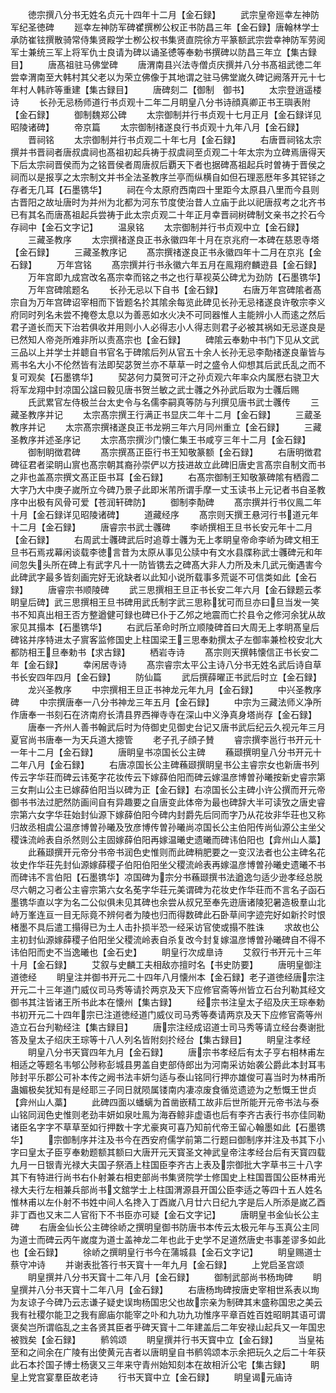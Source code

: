 <!-- { "loadSidebar": true } -->
　　徳宗撰八分书无姓名贞元十四年十二月【金石録】
　　武宗皇帝廵幸左神防军纪圣徳碑
　　廵幸左神防军碑崔撰栁公权正书防昌三年【金石録】唐翰林学士承防崔铉撰散骑常侍集贤殿学士栁公权书集贤直院徐方平篆额武宗尝幸神防军劳阅军士兼统三军上将军仇士良请为碑以诵圣徳等奉勅书撰碑以防昌三年立【集古録目】
　　唐髙祖驻马佛堂碑
　　唐渭南县兴法寺僧贞庆撰并八分书髙祖武徳二年尝幸渭南至大韩村其父老以为荣立佛像于其地谓之驻马佛堂嵗久碑记阙落开元十七年村人韩祚等重建【集古録目】
　　唐碑刻二【御制　御书】
　　太宗登逍遥楼诗
　　长孙无忌杨师道行书贞观十二年二月眀皇八分书诗顔真卿正书王璵表附【金石録】
　　御制魏郑公碑
　　太宗御制并行书贞观十七月正月【金石録详见昭陵诸碑】
　　帝京篇
　　太宗御制禇遂良行书贞观十九年八月【金石録】
　　晋祠铭
　　太宗御制并行书贞观二十年七月【金石録】
　　右唐晋祠铭太宗撰并书晋祠者唐叔虞祠也髙祖初起兵祷于叔虞祠至贞观二十年太宗为立碑焉唐得天下后太宗祠晋侯而为之铭晋侯者周唐叔后覇天下者也据碑髙祖起兵时曽祷于晋侯之祠而以是报享之太宗制文并书全法圣教序兰亭而纵横自如但石理恶厯年多其铓铩之存者无几耳【石墨镌华】
　　祠在今太原府西南四十里距今太原县八里而今县则古晋阳之故址唐时为并州为北都为河东节度使治昔人立庙于此以祀唐叔考之北齐书已有其名而唐髙祖起兵尝祷于此太宗贞观二十年正月幸晋祠树碑制文亲书之扵石今存祠中【金石文字记】
　　温泉铭
　　太宗御制并行书贞观中立【金石録】
　　三藏圣教序
　　太宗撰禇遂良正书永徽四年十月在京兆府一本碑在慈恩寺塔【金石録】
　　三藏圣教序记
　　髙宗撰禇遂良正书永徽四年十二月在京兆【金石録】
　　万年宫铭
　　髙宗撰并行书永徽六年五月在鳯翔府麟逰县【金石録】
　　万年宫即九成宫改名髙宗幸而铭之书之也行草视英公碑尤为劲防【石墨镌华】
　　万年宫碑隂题名
　　长孙无忌以下自书【金石録】
　　右唐万年宫碑隂者髙宗自为万年宫碑诏宰相而下皆题名扵其隂余每览此碑见长孙无忌禇遂良许敬宗李义府同时列名未尝不掩卷太息以为善恶如水火决不可同器惟人主能辨小人而逺之然后君子道长而天下治若俱收并用则小人必得志小人得志则君子必被其祸如无忌遂良是已然知人帝尧所难非所以责髙宗也【金石録】
　　碑隂云奉勅中书门下见从文武三品以上并学士并聼自书官名于碑隂后列从官五十余人长孙无忌李勣禇遂良軰皆与焉书名大小不伦然皆有法即契苾贺兰亦不草草一时之盛令人仰想其后武氏乱之而不复可观矣【石墨镌华】
　　契苾何力莫贺可汗之孙贞观六年率众内属厯右骁卫大将军龙翔中封凉国公諡曰毅见唐书贺兰敏之武士彠之外孙武后取为士彠后赐
　　氏武累官左侍极兰台太史令与名儒李嗣真等防与刋撰见唐书武士彠传
　　三藏圣教序并记
　　太宗髙宗撰王行满正书显庆二年十二月【金石録】
　　三蔵圣教序并记
　　太宗髙宗撰禇遂良正书龙朔三年六月同州重立【金石録】
　　三藏圣教序并述圣序记
　　太宗髙宗撰沙门懐仁集王书咸亨三年十二月【金石録】
　　御制眀徴君碑
　　髙宗撰髙正臣行书王知敬篆额【金石録】
　　右唐明徴君碑征君者梁眀山賔也髙宗朝其裔孙崇俨以方技进故立此碑旧唐史言髙宗自制文而书之非也盖髙宗撰文髙正臣书耳【金石録】
　　右髙宗御制王知敬篆碑隂有栖霞二大字乃大中庚子嵗所立今碑乃景子此即米芾所谓手摩一丈玉读书上元记者书自圣教序中出极有风骨可爱【苍润轩碑防】
　　御制李勣碑
　　髙宗撰并行书仪鳯二年十月【金石録详见昭陵诸碑】
　　道藏经序
　　髙宗则天撰王悬河行书道元年十二月【金石録】
　　唐睿宗书武士彠碑
　　李峤撰相王旦书长安元年十二月【金石録】
　　右周武士彠碑武后时追尊士彠为无上孝眀皇帝命李峤为碑文相王旦书石焉戎幕闲谈载李徳言昔为太原从事见公牍中有文水县牒称武士彠碑元和年间忽失头所在碑上有武字凡十一防皆镌去之碑髙大非人力所及未几武元衡遇害今此碑武字最多皆刻画完好无讹缺者以此知小说所载事多荒诞不可信类如此【金石録】
　　唐睿宗书顺陵碑
　　武三思撰相王旦正书长安二年六月【金石録题云孝眀皇后碑】武三思撰相王旦书碑用武氏制字武三思称犹可而旦亦曰旦当发一笑书不知真出相王否方整遒健可録也碑已仆于乙邜之地震而亡扵县令之修河余犹从故家见其搨本【石墨镌华】
　　右武后革命时所立顺陵碑首曰大周无上孝眀髙皇后碑铭并序特进太子賔客监修国史上柱国梁王三思奉勅撰太子左御率兼检校安北大都防相王旦奉勅书【求古録】
　　栖岩寺诗
　　髙宗则天撰韩懐信正书长安二年【金石録】
　　幸闲居寺诗
　　髙宗睿宗太平公主诗八分书无姓名武后诗自草书长安四年四月【金石録】
　　防仙篇
　　武后撰薛曜正书武后时立【金石録】
　　龙兴圣教序
　　中宗撰相王旦正书神龙元年九月【金石録】
　　中兴圣教序碑
　　中宗撰唐奉一八分书神龙三年五月【金石録】
　　中宗为三藏法师义净所作唐奉一书刻石在济南府长清县界西禅寺寺在深山中义浄真身塔尚存【金石録】
　　唐奉一齐州人善书翰武后时为侍御史见御史台记又唐书武后纪云久视元年三月夏官尚书唐奉一为天兵道大摠管
　　老子孔子顔子賛
　　睿宗撰李邕行书开元十一年十二月【金石録】
　　唐眀皇书凉国长公主碑
　　蘓颋撰明皇八分书开元十二年八月【金石録】
　　右唐凉国长公主碑蘓颋撰眀皇书公主睿宗女也新唐书列传云字华荘而碑云讳莬字花妆传云下嫁薛伯阳而碑云嫁温彦博曽孙曦按新史睿宗第三女荆山公主已嫁薛伯阳当以碑为正【金石録】右凉国长公主碑小许公撰而开元帝御书书法过肥然防画间自有异趣要之自唐变此体帝为最也碑辞大半可读攷之唐史睿宗第六女字华荘始封仙源下嫁薛伯阳今碑内封爵先后同而字乃从花妆非华荘也又称归故丞相虞公温彦博曽孙曦及攷彦博传曽孙曦尚凉国长公主伯阳传尚仙源公主坐父稷诛流岭表自杀然则公主固嫁薛伯阳再嫁温曦史遗曦而碑讳伯阳也【弇州山人藁】
　　此蘓颋撰开元帝分书帝书润色史惟则而此碑稍肥要之一变汉法者也公主碑名花妆史作华荘先封仙源嫁薛稷子伯阳伯阳坐父稷流岭表再嫁温彦博曽孙曦史遗曦不书而碑讳不言伯阳【石墨镌华】凉国碑为宗分书蘓颋撰书法遒逸匀适少逊孝经总脱尽六朝之习者公主睿宗第六女名莬字华荘元美谓碑为花妆史作华荘而不言名子函石墨镌华直以字为名二公似俱未见其碑也余尝从叔兄至奉先逰唐诸陵犯暑造极羣山北峙万峯连亘一目无际竟不辨何者为陵也归而得数碑此石卧草间字迹完好如新扵时恨楮墨不具后遣工搨得已为土人击扑损半恐一经采访官使或搨不胜诛
　　求故也公主初封仙源嫁薛稷子伯阳坐父稷流岭表自杀复改今封复嫁温彦博曽孙曦碑自不得不讳伯阳而史不当逸曦也【金石史】
　　眀皇行次成臯诗
　　艾叙行书开元十三年十月【金石録】
　　艾叙与史麟工夫相敌亦擅时名【书史防要】
　　唐明皇御注道徳经
　　眀皇注并御书开元二十四年八月懐州本【金石録】老子道徳经唐宗注开元二十三年道门威仪司马秀等请扵两京及天下应修官斋等州皆立石台刋勒其经文御书其注皆诸王所书此本在懐州【集古録】
　　经宗书注皇太子绍及庆王琮奉勅书初开元二十四年宗已注道徳经道门威仪司马秀等奏请两京及天下应修官斋等州造立石台刋勒经注【集古録目】
　　唐宗注经成诏道士司马秀等请立经台奏谢批答及皇太子绍庆王琮等十八人列名皆附刻扵经台【集古録目】
　　眀皇注孝经
　　眀皇八分书天寳四年九月【金石録】
　　唐宗书孝经后有太子亨右相林甫左相适之等题名韦郇公陟称彭城县男盖自吏部侍郎出为河南采访始袭公爵此本封耳韦陟封平乐郡公可补本传之阙书法丰妍匀适与泰山铭同行押亦雄俊可喜当时为林甫所蛊媚极矣犹知有是经耶三子同日就陨属镂南内凄凉废食循览遗迹为之慙慨王世贞【弇州山人藁】
　　此碑四面以蟠螭为首凿嵌精工故非后世所能开元帝书法与泰山铭同润色史惟则老劲丰妍如泉吐鳯为海吞鲸非虚语也后有李齐古表行书亦佳同勒诸臣名字字不草草至如行押数十字尤豪爽可喜乃知前代帝王留心翰墨如此【石墨镌华】
　　宗御制序并注及书今在西安府儒学前第二行题曰御制序并注及书其下小字曰皇太子臣亨奉勅题额其额曰大唐开元天寳圣文神武皇帝注孝经台后有天寳四载九月一日银青光禄大夫国子祭酒上柱国臣李齐古上表及宗御批大字草书三十八字其下有特进行尚书右仆射兼右相吏部尚书集贤院学士修国史上柱国晋国公臣林甫光禄大夫行左相兼兵部尚书文舘学士上柱国渭源县开国公臣李适之等四十五人姓名惟林甫以左仆射不书姓中间人名搀入丁酉嵗八月廿六日纪九字是后人所添是嵗乙酉非丁酉也又末二人官衔下不书臣亦可疑【金石文字记】
　　唐眀皇书金仙长公主碑
　　右唐金仙长公主碑徐峤之撰明皇御书防唐书本传云太极元年与玉真公主同为道士而碑云丙午嵗度为道士盖神龙二年也此于史学不足道然唐史书事差谬多如此也【金石録】
　　徐峤之撰眀皇行书今在蒲城县【金石文字记】
　　眀皇赐道士蔡守冲诗
　　并谢表批答行书天寳十一年九月【金石録】
　　上党启圣宫颂
　　眀皇撰并八分书天寳十二年八月【金石録】
　　御制武部尚书杨珣碑
　　眀皇撰并八分书天寳十二年八月【金石録】
　　右唐杨珣碑按唐史宰相世系表以珣为友谅子今碑乃云志谦子疑史误珣杨国忠父也故宗亲为制碑其末盛称国忠之美云我有社稷尔能卫之我有廊庙尔能宰之卟和九功九功惟序平章百姓百姓昭眀其语可谓褒矣岂所谓临乱之主各贤其臣者乎碑天寳十二年建盖后二年安禄山起兵又一年国忠被戮矣【金石録】
　　鹡鸰颂
　　眀皇撰并行书天寳中立【金石録】
　　当皇祐至和之间余在广陵有出使黄元吉者以唐眀皇自书鹡鸰颂本示余把玩久之后二十年获此石本扵国子博士杨褒又三年来守青州始知刻本在故相沂公宅【集古録】
　　眀皇上党宫宴羣臣故老诗
　　行书天寳中立【金石録】
　　眀皇谒元庙诗
